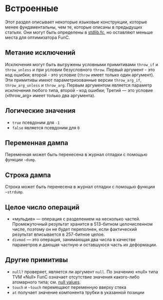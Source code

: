 # Встроенные

Этот раздел описывает некоторые языковые конструкции, которые менее фундаментальны, чем те, которые описаны в предыдущих статьях. Они могут быть определены в [stdlib.fc](/v3/documentation/smart-contracts/func/docs/stdlib), но оставляют меньше места для оптимизатора FunC.

## Метание исключений

Исключения могут быть выгружены условными примитивами `throw_if` и `throw_unless` и при условии безусловного `throw`. Первый аргумент - это код ошибки; второй - это условие (`throw` имеет только один аргумент). Эти примитивы имеют параметризованные версии `throw_arg_if`, `throw_arg_unless` и `throw_arg`. Первым аргументом является параметр исключения любого типа, второй - код ошибки; Третий — это условие («throw_arg» имеет только два аргумента).

## Логические значения

- `true` псевдоним для `-1`
- `false` является псевдоним для `0`

## Переменная дампа

Переменная может быть перенесена в журнал отладки с помощью функции `~dump`.

## Строка дампа

Строка может быть перенесена в журнал отладки с помощью функции `~strdump`.

## Целое число операций

- «мульдив» — операция с разделением на несколько частей. Промежуточный результат хранится в 513-битном целочисленном числе, поэтому он не будет переполнен, если фактический результат вписывается в 257-битное целое.
- `divmod` — это операция, занимающая два числа в качестве параметров и дающая частную и оставшуюся часть их деформации.

## Другие примитивы

- `null?` проверяет, является ли аргумент `null`. По значению «null» типа TVM «Null» FunC означает отсутствие значения какого-либо атомарного типа; см. [null values](/v3/documentation/smart-contracts/func/docs/types#null-values).
- `touch` и `~touch` перемещают переменную вверху стека
- `at` получает значение компонента трубки в указанной позиции
